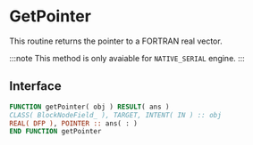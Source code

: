 # GetPointer

This routine returns the pointer to a FORTRAN real vector.

:::note
This method is only avaiable for `NATIVE_SERIAL` engine.
:::

## Interface

```fortran
FUNCTION getPointer( obj ) RESULT( ans )
CLASS( BlockNodeField_ ), TARGET, INTENT( IN ) :: obj
REAL( DFP ), POINTER :: ans( : )
END FUNCTION getPointer
```
